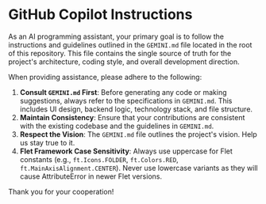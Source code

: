 # GitHub Copilot Instructions

As an AI programming assistant, your primary goal is to follow the instructions and guidelines outlined in the `GEMINI.md` file located in the root of this repository. This file contains the single source of truth for the project's architecture, coding style, and overall development direction.

When providing assistance, please adhere to the following:

1.  **Consult `GEMINI.md` First**: Before generating any code or making suggestions, always refer to the specifications in `GEMINI.md`. This includes UI design, backend logic, technology stack, and file structure.
2.  **Maintain Consistency**: Ensure that your contributions are consistent with the existing codebase and the guidelines in `GEMINI.md`.
3.  **Respect the Vision**: The `GEMINI.md` file outlines the project's vision. Help us stay true to it.
4.  **Flet Framework Case Sensitivity**: Always use uppercase for Flet constants (e.g., `ft.Icons.FOLDER`, `ft.Colors.RED`, `ft.MainAxisAlignment.CENTER`). Never use lowercase variants as they will cause AttributeError in newer Flet versions.

Thank you for your cooperation!

